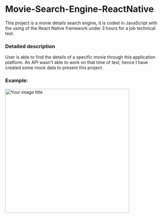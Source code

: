 # Movie-Search-Engine-ReactNative
This project is a movie details search engine, it is coded in JavaScript with the using of the React Native framework under 3 hours for a job technical test.

### Detailed description
User is able to find the details of a specific movie through this application platform.
An API wasn't able to work on that time of test, hence I have created some mock data to present this project.

### Example:
<img src="https://github.com/ren-tao01/Movie-Search-Engine-ReactNative/blob/main/assets/images/movie_search.PNG" alt="Your image title" width="400"/>
